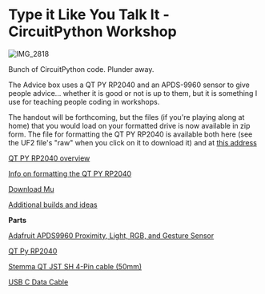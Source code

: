 # Type it Like You Talk It - CircuitPython Workshop

![IMG_2818](https://github.com/CrusherJones/CircuitPython/assets/2374649/6cb213ba-730a-42f5-a93f-fb0450ad8f11)

Bunch of CircuitPython code. Plunder away.

The Advice box uses a QT PY RP2040 and an APDS-9960 sensor to give people advice... whether it is good or not is up to them, but it is something I use for teaching people coding in workshops.

The handout will be forthcoming, but the files (if you're playing along at home) that you would load on your formatted drive is now available in zip form. The file for formatting the QT PY RP2040 is available both here (see the UF2 file's "raw" when you click on it to download it) and at [this address](https://circuitpython.org/board/adafruit_qtpy_rp2040/)

[QT PY RP2040 overview](https://learn.adafruit.com/adafruit-qt-py-2040/overview)

[Info on formatting the QT PY RP2040](https://learn.adafruit.com/adafruit-qt-py-2040/circuitpython)

[Download Mu](https://codewith.mu/en/download)

[Additional builds and ideas](https://imgur.com/a/ir4kp4A)

**Parts**

[Adafruit APDS9960 Proximity, Light, RGB, and Gesture Sensor](https://www.adafruit.com/product/3595 "Adafruit APDS9960 Proximity, Light, RGB, and Gesture Sensor")

[QT Py RP2040](https://www.adafruit.com/product/4900 "QT Py RP2040")

[Stemma QT JST SH 4-Pin cable (50mm)](https://www.adafruit.com/product/4399 "Stemma QT JST SH 4-Pin cable (50mm)")

[USB C Data Cable](https://www.adafruit.com/product/4472 "USB C Data Cable")
